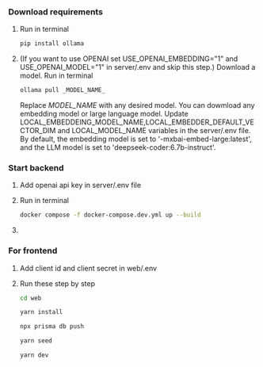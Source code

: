 ### Download requirements

1. Run in terminal

   ```bash
   pip install ollama
   ```
2. (If you want to use OPENAI set USE_OPENAI_EMBEDDING="1" and USE_OPENAI_MODEL="1" in server/.env and skip this step.)
   Download a model.
   Run in terminal
   ```bash
   ollama pull _MODEL_NAME_
   ```
   Replace _MODEL_NAME_ with any desired model.
   You can dowmload any embedding model or large language model.
   Update LOCAL_EMBEDDEING_MODEL_NAME,LOCAL_EMBEDDER_DEFAULT_VECTOR_DIM and LOCAL_MODEL_NAME variables in the server/.env file. By default, the embedding model is set to '-mxbai-embed-large:latest', and the LLM model is set to 'deepseek-coder:6.7b-instruct'.


### Start backend

1. Add openai api key in server/.env file

2. Run in terminal

   ```bash
   docker compose -f docker-compose.dev.yml up --build
   ```
3. 

### For frontend

1. Add client id and client secret in web/.env

2. Run these step by step

   ```bash
   cd web

   yarn install

   npx prisma db push

   yarn seed

   yarn dev
   ```
